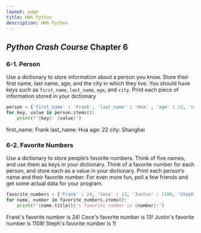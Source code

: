 ```yaml
---
layout: page
title: HW6 Python
description: HW6 Python
---
```


## _Python Crash Course_ Chapter 6

### 6-1. Person

Use a dictionary to store information about a person you know. Store their first name, last name, age, and the city in which they live. You should have keys such as `first_name`, `last_name`, `age`, and `city`. Print each piece of information stored in your dictionary

```python
person = {'first_name' : 'Frank', 'last_name' : 'Hua' , 'age' : 22, 'city' : 'Shanghai'}
for key, value in person.items():
    print(f"{key}: {value}")
```
first_name: Frank
last_name: Hua
age: 22
city: Shanghai

### 6-2. Favorite Numbers

Use a dictionary to store people’s favorite numbers. Think of five names, and use them as keys in your dictionary. Think of a favorite number for each person, and store each as a value in your dictionary. Print each person’s name and their favorite number. For even more fun, poll a few friends and get some actual data for your program.

```python
favorite_numbers = {'Frank' : 24, 'Cece' : 13, 'Justin' : 1108, 'Steph' : 1}
for name, number in favorite_numbers.items():
    print(f"{name.title()}'s favorite number is {number}!")
```
Frank's favorite number is 24!
Cece's favorite number is 13!
Justin's favorite number is 1108!
Steph's favorite number is 1!
